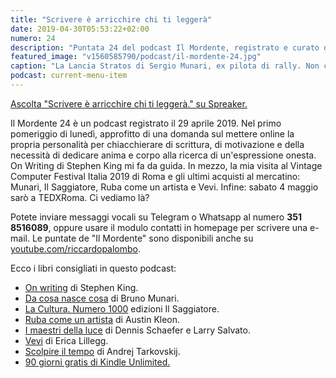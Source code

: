 ```yaml
---
title: "Scrivere è arricchire chi ti leggerà"
date: 2019-04-30T05:53:22+02:00
numero: 24
description: "Puntata 24 del podcast Il Mordente, registrato e curato da Riccardo Palombo."
featured_image: "v1560585790/podcast/il-mordente-24.jpg"
caption: "La Lancia Stratos di Sergio Munari, ex pilota di rally. Non c'entra nulla con il Bruno di cui si parla in questa puntata ma è un esempio di associazione di idee; e poi mi ricorda le ore passate su Sega Rally. @Copyright Bernhard Egger"
podcast: current-menu-item
---
```


<a class="spreaker-player" href="https://www.spreaker.com/episode/17781268" data-resource="episode_id=17781268" data-width="100%" data-height="200px" data-theme="light" data-playlist="false" data-playlist-continuous="false" data-autoplay="false" data-live-autoplay="false" data-chapters-image="true" data-episode-image-position="right" data-hide-logo="false" data-hide-likes="false" data-hide-comments="false" data-hide-sharing="false" data-hide-download="true" >Ascolta "Scrivere è arricchire chi ti leggerà." su Spreaker.</a>

Il Mordente 24 è un podcast registrato il 29 aprile 2019. Nel primo pomeriggio di lunedì, approfitto di una domanda sul mettere online la propria personalità per chiacchierare di scrittura, di motivazione e della necessità di dedicare anima e corpo alla ricerca di un'espressione onesta. On Writing di Stephen King mi fa da guida. In mezzo, la mia visita al Vintage Computer Festival Italia 2019 di Roma e gli ultimi acquisti al mercatino: Munari, Il Saggiatore, Ruba come un artista e Vevi. Infine: sabato 4 maggio sarò a TEDXRoma. Ci vediamo là?

Potete inviare messaggi vocali su Telegram o Whatsapp al numero **351 8516089**, oppure usare il modulo contatti in homepage per scrivere una e-mail. Le puntate de "Il Mordente" sono disponibili anche su <a class="text-info" title="Canale Youtube Riccardo Palombo" href="https://www.youtube.com/riccardopalombo">youtube.com/riccardopalombo</a>.

Ecco i libri consigliati in questo podcast:

<ul>
<li><a class="text-info" href="https://amzn.to/2UlXnJs" target="_blank" rel="nofollow" title="Vedi il libro On writing">On writing</a> di Stephen King.</li>
<li><a class="text-info" href="https://amzn.to/2ZChdn8" target="_blank" rel="nofollow" title="Vedi il libro Da cosa nasce cosa">Da cosa nasce cosa</a> di Bruno Munari.</li>
<li><a class="text-info" href="https://amzn.to/2ZGAoMR" target="_blank" rel="nofollow" title="Vedi il libro La Cultura. Numero 1000">La Cultura. Numero 1000</a> edizioni Il Saggiatore.</li>
<li><a class="text-info" href="https://amzn.to/2XXgCem" target="_blank" rel="nofollow" title="Vedi il libro Ruba come un artista">Ruba come un artista</a> di Austin Kleon.</li>
<li><a class="text-info" href="https://www.minimumfax.com/shop/product/i-maestri-della-luce-2163" target="_blank" title="Vedi il libro I Maestri della luce">I maestri della luce</a> di 
Dennis Schaefer e Larry Salvato.</li>
<li><a class="text-info" href="https://amzn.to/2XSTVrr" target="_blank" rel="nofollow" title="Vedi il libro Vevi">Vevi</a> di Erica Lillegg.</li>
<li><a class="text-info" href="https://amzn.to/2Vgwmvh" target="_blank" rel="nofollow" title="Vedi il libro Scolpire il tempo">Scolpire il tempo</a> di Andrej Tarkovskij.</li>
<li><a class="text-info" href="https://www.amazon.it/kindle-dbs/promoLanding?promoCode=cfbc50c0-c7a6-42a6-adb8-079b6c705c18&amp;campaignId=cfbc50c0-c7a6-42a6-adb8-079b6c705c18&_encoding=UTF8&tag=eeepcit-21&linkCode=ur2&linkId=78dbb4a09b1ed73819f00dd8e1f5e187&camp=3414&creative=21718" target="_blank" title="Kindle Unlimited 90 giorni">90 giorni gratis di Kindle Unlimited.</a></li>
</ul>

